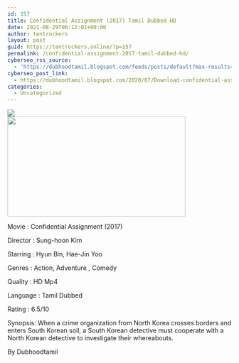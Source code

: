 ```yaml
---
id: 157
title: Confidential Assignment (2017) Tamil Dubbed HD
date: 2021-08-29T06:12:02+00:00
author: tentrockers
layout: post
guid: https://tentrockers.online/?p=157
permalink: /confidential-assignment-2017-tamil-dubbed-hd/
cyberseo_rss_source:
  - 'https://dubhoodtamil.blogspot.com/feeds/posts/default?max-results=150&start-index=151'
cyberseo_post_link:
  - https://dubhoodtamil.blogspot.com/2020/07/Download-confidential-assignment-Movie-HD.html
categories:
  - Uncategorized
---
```

<div class="media_block">
  <img src="https://1.bp.blogspot.com/-0-ejFylauCk/XyKj6yosEtI/AAAAAAAAB0A/fXeldOjxq3EuktgBPvNppAjG9G4wgO_ogCNcBGAsYHQ/s72-w400-h225-c/p13757595_v_h10_aa.jpg" class="media_thumbnail" />
</div>

<div class="separator">
  <a href="https://1.bp.blogspot.com/-0-ejFylauCk/XyKj6yosEtI/AAAAAAAAB0A/fXeldOjxq3EuktgBPvNppAjG9G4wgO_ogCNcBGAsYHQ/s1920/p13757595_v_h10_aa.jpg"><img loading="lazy" border="0" data-original-height="1080" data-original-width="1920" height="225" src="https://1.bp.blogspot.com/-0-ejFylauCk/XyKj6yosEtI/AAAAAAAAB0A/fXeldOjxq3EuktgBPvNppAjG9G4wgO_ogCNcBGAsYHQ/w400-h225/p13757595_v_h10_aa.jpg" width="400" /></a>
</div>

Movie	<span></span>:	<span></span>Confidential Assignment (2017)

Director	<span></span>:	<span></span>Sung-hoon Kim

Starring	<span></span>:	<span></span>Hyun Bin, Hae-Jin Yoo

Genres	<span></span>:	<span></span>Action, Adventure , Comedy

Quality	<span></span>:	<span></span>HD Mp4

Language	<span></span>:	<span></span>Tamil Dubbed

Rating	<span></span>:	<span></span>6.5/10

Synopsis: When a crime organization from North Korea crosses borders and enters South Korean soil, a South Korean detective must cooperate with a North Korean detective to investigate their whereabouts.

<span>By Dubhoodtamil</span>